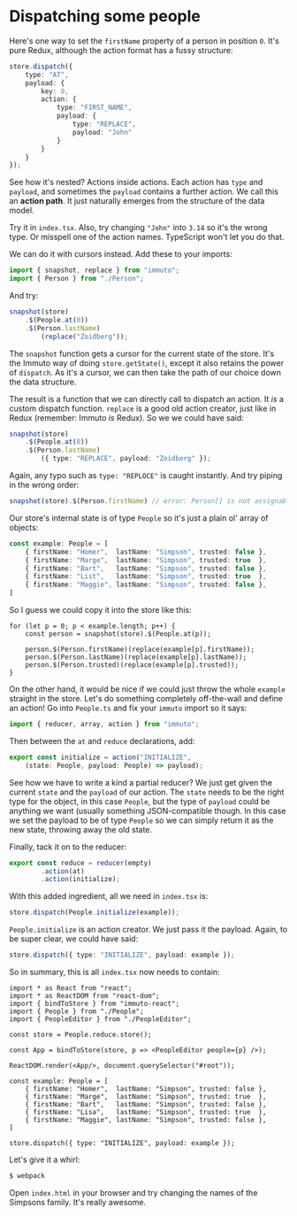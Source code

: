 # Dispatching some people

Here's one way to set the `firstName` property of a person in position `0`. It's pure Redux, although the action format has a fussy structure:

```ts
store.dispatch({
    type: "AT",
    payload: {
        key: 0,
        action: {
            type: "FIRST_NAME", 
            payload: { 
                type: "REPLACE", 
                payload: "John" 
            }
        }
    }
});
```

See how it's nested? Actions inside actions. Each action has `type` and `payload`, and sometimes the `payload` contains a further action. We call this an **action path**. It just naturally emerges from the structure of the data model.

Try it in `index.tsx`. Also, try changing `"John"` into `3.14` so it's the wrong type. Or misspell one of the action names. TypeScript won't let you do that.

We can do it with cursors instead. Add these to your imports:

```ts
import { snapshot, replace } from "immuto";
import { Person } from "./Person";
```

And try:

```ts
snapshot(store)
    .$(People.at(0))
    .$(Person.lastName)
        (replace("Zoidberg"));
```

The `snapshot` function gets a cursor for the current state of the store. It's the Immuto way of doing `store.getState()`, except it also retains the power of `dispatch`. As it's a cursor, we can then take the path of our choice down the data structure.

The result is a function that we can directly call to dispatch an action. It *is* a custom dispatch function. `replace` is a good old action creator, just like in Redux (remember: Immuto *is* Redux). So we we could have said:

```ts
snapshot(store)
    .$(People.at(0))
    .$(Person.lastName)
        ({ type: "REPLACE", payload: "Zoidberg" });
```

Again, any typo such as `type: "REPLOCE"` is caught instantly. And try piping in the wrong order:

```ts
snapshot(store).$(Person.firstName) // error: Person[] is not assignable to Person
```

Our store's internal state is of type `People` so it's just a plain ol' array of objects:

```ts
const example: People = [
    { firstName: "Homer",  lastName: "Simpson", trusted: false },
    { firstName: "Marge",  lastName: "Simpson", trusted: true  },
    { firstName: "Bart",   lastName: "Simpson", trusted: false },
    { firstName: "List",   lastName: "Simpson", trusted: true  },
    { firstName: "Maggie", lastName: "Simpson", trusted: false },
]
```

So I guess we could copy it into the store like this:

```
for (let p = 0; p < example.length; p++) {
    const person = snapshot(store).$(People.at(p));

    person.$(Person.firstName)(replace(example[p].firstName));
    person.$(Person.lastName)(replace(example[p].lastName));
    person.$(Person.trusted)(replace(example[p].trusted));
}
```

On the other hand, it would be nice if we could just throw the whole `example` straight in the store. Let's do something completely off-the-wall and define an action! Go into `People.ts` and fix your `immuto` import so it says:

```ts
import { reducer, array, action } from "immuto";
```

Then between the `at` and `reduce` declarations, add:

```ts
export const initialize = action("INITIALIZE", 
    (state: People, payload: People) => payload);
```

See how we have to write a kind a partial reducer? We just get given the current `state` and the `payload` of our action. The `state` needs to be the right type for the object, in this case `People`, but the type of `payload` could be anything we want (usually something JSON-compatible though. In this case we set the payload to be of type `People` so we can simply return it as the new state, throwing away the old state.

Finally, tack it on to the reducer:

```ts
export const reduce = reducer(empty)
        .action(at)
        .action(initialize);
```

With this added ingredient, all we need in `index.tsx` is:

```ts
store.dispatch(People.initialize(example));
```

`People.initialize` is an action creator. We just pass it the payload. Again, to be super clear, we could have said:

```ts
store.dispatch({ type: "INITIALIZE", payload: example });
```

So in summary, this is all `index.tsx` now needs to contain:

```tsx
import * as React from "react";
import * as ReactDOM from "react-dom";
import { bindToStore } from "immuto-react";
import { People } from "./People";
import { PeopleEditor } from "./PeopleEditor";

const store = People.reduce.store();

const App = bindToStore(store, p => <PeopleEditor people={p} />);

ReactDOM.render(<App/>, document.querySelector("#root"));

const example: People = [
    { firstName: "Homer",  lastName: "Simpson", trusted: false },
    { firstName: "Marge",  lastName: "Simpson", trusted: true  },
    { firstName: "Bart",   lastName: "Simpson", trusted: false },
    { firstName: "Lisa",   lastName: "Simpson", trusted: true  },
    { firstName: "Maggie", lastName: "Simpson", trusted: false },
]

store.dispatch({ type: "INITIALIZE", payload: example });
```

Let's give it a whirl:

```bash
$ webpack
```

Open `index.html` in your browser and try changing the names of the Simpsons family. It's really awesome.
